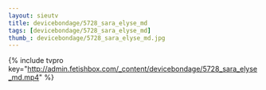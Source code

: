 ```yaml
--- 
layout: sieutv
title: devicebondage/5728_sara_elyse_md
tags: [devicebondage/5728_sara_elyse_md]
thumb_: devicebondage/5728_sara_elyse_md.jpg
---
```

{% include tvpro key="http://admin.fetishbox.com/_content/devicebondage/5728_sara_elyse_md.mp4" %} 
